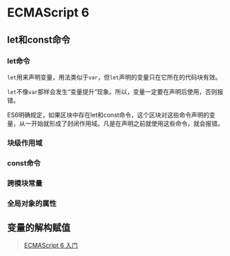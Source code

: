 # ECMAScript 6

## let和const命令

### let命令

```let```用来声明变量，用法类似于```var```，但```let```声明的变量只在它所在的代码块有效。

```let```不像```var```那样会发生“变量提升”现象。所以，变量一定要在声明后使用，否则报错。

ES6明确规定，如果区块中存在let和const命令，这个区块对这些命令声明的变量，从一开始就形成了封闭作用域。凡是在声明之前就使用这些命令，就会报错。

### 块级作用域

### const命令

### 跨模块常量

### 全局对象的属性

## 变量的解构赋值

> [ECMAScript 6 入门](http://es6.ruanyifeng.com/)
